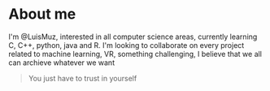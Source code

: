 # About me
I'm @LuisMuz, interested in all computer science areas, currently learning C, C++, python, java and R.
I'm looking to collaborate on every project related to machine learning, VR, something challenging, I believe that we all can archieve whatever we want
> You just have to trust in yourself
